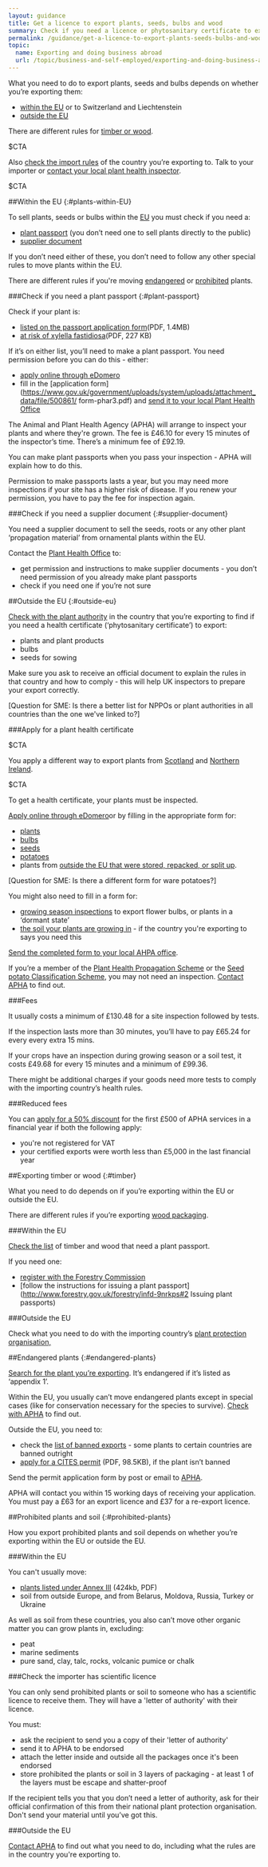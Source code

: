 ```yaml
---
layout: guidance
title: Get a licence to export plants, seeds, bulbs and wood
summary: Check if you need a licence or phytosanitary certificate to export plants, seeds, bulbs or wood.
permalink: /guidance/get-a-licence-to-export-plants-seeds-bulbs-and-woods.html
topic:
  name: Exporting and doing business abroad
  url: /topic/business-and-self-employed/exporting-and-doing-business-abroad.html
---
```

What you need to do to export plants, seeds and bulbs depends on whether you’re exporting them:

- [within the EU](#within-eu) or to Switzerland and Liechtenstein
- [outside the EU](#outside-eu)

There are different rules for [timber or wood](#timber).

$CTA

Also [check the import rules](https://www.ippc.int/en/countries/all/list-countries/) of the country you’re exporting to. Talk to your importer or [contact your local plant health inspector](https://www.gov.uk/government/organisations/animal-and-plant-health-agency/about/access-and-opening#plant-health-offices).

$CTA

##Within the EU
{:#plants-within-EU}

To sell plants, seeds or bulbs within the [EU](/eu-eea) you must check if you need a:

- [plant passport](#plant-passport) (you don’t need one to sell plants directly to the public)
- [supplier document](#supplier-document)

If you don’t need either of these, you don’t need to follow any other special rules to move plants within the EU.

There are different rules if you're moving [endangered](#endangered-plants) or [prohibited](#prohibited-plants) plants.

###Check if you need a plant passport
{:#plant-passport}

Check if your plant is:

- [listed on the passport application form](https://www.gov.uk/government/uploads/system/uploads/attachment_data/file/500861/form-phar3.pdf)(PDF, 1.4MB)
- [at risk of xylella fastidiosa](https://www.gov.uk/government/uploads/system/uploads/attachment_data/file/545225/form-phar3b-appendix.pdf)(PDF, 227 KB)

If it’s on either list, you’ll need to make a plant passport. You need permission before you can do this - either:

* [apply online through eDomero](http://edomero.defra.gov.uk/)
* fill in the [application form](https://www.gov.uk/government/uploads/system/uploads/attachment_data/file/500861/
form-phar3.pdf) and [send it to your local Plant Health Office](https://www.gov.uk/government/organisations/animal-and-plant-health-agency/about/access-and-opening#plant-health-offices)

The Animal and Plant Health Agency (APHA) will arrange to inspect your plants and where they're grown. The fee is £46.10 for every 15 minutes of the inspector’s time. There’s a minimum fee of £92.19. 

You can make plant passports when you pass your inspection - APHA will explain how to do this.

Permission to make passports lasts a year, but you may need more inspections if your site has a higher risk of disease. If you renew your permission, you have to pay the fee for inspection again.


###Check if you need a supplier document
{:#supplier-document}

You need a supplier document to sell the seeds, roots or any other plant ‘propagation material’ from ornamental plants within the EU.

Contact the [Plant Health Office](https://www.gov.uk/government/organisations/animal-and-plant-health-agency/about/access-and-opening#plant-health-offices) to:

- get permission and instructions to make supplier documents - you don’t need permission of you already make plant passports
- check if you need one if you’re not sure

##Outside the EU
{:#outside-eu}

[Check with the plant authority](https://www.ippc.int/en/countries/all/list-countries/) in the country that you’re exporting to find if you need a health certificate (‘phytosanitary certificate’) to export:

* plants and plant products
* bulbs
* seeds for sowing

Make sure you ask to receive an official document to explain the rules in that country and how to comply - this will help UK inspectors to prepare your export correctly.

[Question for SME: Is there a better list for NPPOs or plant authorities in all countries than the one we've linked to?]

###Apply for a plant health certificate

$CTA

You apply a different way to export plants from [Scotland](https://www.sasa.gov.uk/plant-health/plant-health-licensing) and [Northern Ireland](https://www.daera-ni.gov.uk/contact).

$CTA

To get a health certificate, your plants must be inspected. 

 [Apply online through eDomero](https://signon.defra.gov.uk/Login.aspx)or by filling in the appropriate form for:

* [plants](https://www.gov.uk/government/uploads/system/uploads/attachment_data/file/515922/form-phe36.pdf)    
* [bulbs](https://www.gov.uk/government/uploads/system/uploads/attachment_data/file/515952/form-ko1.pdf) 
* [seeds](https://www.gov.uk/government/uploads/system/uploads/attachment_data/file/536160/form-phe90.pdf)
* [potatoes](https://www.gov.uk/government/uploads/system/uploads/attachment_data/file/515925/form-phe60.pdf)
* plants from [outside the EU that were stored, repacked, or split up](https://www.gov.uk/government/uploads/system/uploads/attachment_data/file/515946/form-hh87.pdf).

[Question for SME: Is there a different form for ware potatoes?]

You might also need to fill in a form for:

* [growing season inspections](https://www.gov.uk/government/uploads/system/uploads/attachment_data/file/515931/form-phe86.pdf) to export flower bulbs, or plants in a ‘dormant state’
* [the soil your plants are growing in](https://www.gov.uk/government/publications/potato-cyst-nematode-application-for-soil-sampling) - if the country you're exporting to says you need this

[Send the completed form to your local AHPA office](https://www.gov.uk/government/organisations/animal-and-plant-health-agency/about/access-and-opening#plant-health--seeds-inspectorate).

If you’re a member of the [Plant Health Propagation Scheme](https://www.gov.uk/guidance/plant-health-propagation-scheme) or the [Seed potato Classification Scheme](https://www.gov.uk/guidance/the-seed-potato-classification-scheme), you may not need an inspection. [Contact APHA](https://www.gov.uk/government/organisations/animal-and-plant-health-agency/about/access-and-opening) to find out.

###Fees  

It usually costs a minimum of £130.48 for a site inspection followed by tests.

If the inspection lasts more than 30 minutes, you’ll have to pay £65.24 for every every extra 15 mins.

If your crops have an inspection during growing season or a soil test, it costs £49.68 for every 15 minutes and a minimum of £99.36.

There might be additional charges if your goods need more tests to comply with the importing country’s health rules.

###Reduced fees

You can [apply for a 50% discount](https://www.gov.uk/government/uploads/system/uploads/attachment_data/file/515921/form-phe3.pdf) for the first £500 of APHA services in a financial year if both the following apply:

* you're not registered for VAT 
* your certified exports were worth less than £5,000 in the last financial year

##Exporting timber or wood
{:#timber}

What you need to do depends on if you’re exporting within the EU or outside the EU.

There are different rules if you’re exporting [wood packaging](http://govuk-import-export.herokuapp.com/guidance/wood-packaging-requirements.html).

###Within the EU

[Check the list](http://www.forestry.gov.uk/forestry/INFD-9P2M34) of timber and wood that need a plant passport.

If you need one:

* [register with the Forestry Commission](http://www.forestry.gov.uk/forestry/infd-9nrkps#apply) 
* [follow the instructions for issuing a plant passport](http://www.forestry.gov.uk/forestry/infd-9nrkps#2 Issuing plant passports)

###Outside the EU

Check what you need to do with the importing country’s [plant protection organisation,](https://www.ippc.int/en/countries/all/list-countries/)

##Endangered plants
{:#endangered-plants}

[Search for the plant you’re exporting](http://www.speciesplus.net/). It’s endangered if it’s listed as ‘appendix 1’.

Within the EU, you usually can’t move endangered plants except in special cases (like for conservation necessary for the species to survive). [Check with APHA](https://www.gov.uk/government/organisations/animal-and-plant-health-agency/about/access-and-opening) to find out.

Outside the EU, you need to:

- check the [list of banned exports](https://cites.org/eng/resources/ref/suspend.php) - some plants to certain countries are banned outright
- [apply for a CITES permit](https://www.gov.uk/government/uploads/system/uploads/attachment_data/file/423417/form-fed0172.pdf) (PDF, 98.5KB), if the plant isn’t banned

Send the permit application form by post or email to [APHA](https://www.gov.uk/government/organisations/animal-and-plant-health-agency/about/access-and-opening).

APHA will contact you within 15 working days of receiving your application. You must pay a £63 for an export licence and £37 for a re-export licence.


##Prohibited plants and soil
{:#prohibited-plants}

How you export prohibited plants and soil depends on whether you’re exporting within the EU or outside the EU.

###Within the EU

You can't usually move:

- [plants listed under Annex III](http://eur-lex.europa.eu/LexUriServ/LexUriServ.do?uri=OJ:L:2000:169:0001:0112:EN:PDF#page=38) (424kb, PDF)
- soil from outside Europe, and from Belarus, Moldova, Russia, Turkey or Ukraine

As well as soil from these countries, you also can’t move other organic matter you can grow plants in, excluding:

* peat
* marine sediments
* pure sand, clay, talc, rocks, volcanic pumice or chalk

###Check the importer has scientific licence

You can only send prohibited plants or soil to someone who has a scientific licence to receive them. They will have a 'letter of authority' with their licence.

You must:

* ask the recipient to send you a copy of their 'letter of authority'
* send it to APHA to be endorsed
* attach the letter inside and outside all the packages once it's been endorsed
* store prohibited the plants or soil in 3 layers of packaging - at least 1 of the layers must be escape and shatter-proof

If the recipient tells you that you don’t need a letter of authority, ask for their official confirmation of this from their national plant protection organisation. Don't send your material until you’ve got this.

###Outside the EU

[Contact APHA](https://www.gov.uk/government/organisations/animal-and-plant-health-agency/about/access-and-opening) to find out what you need to do, including what the rules are in the country you're exporting to.
